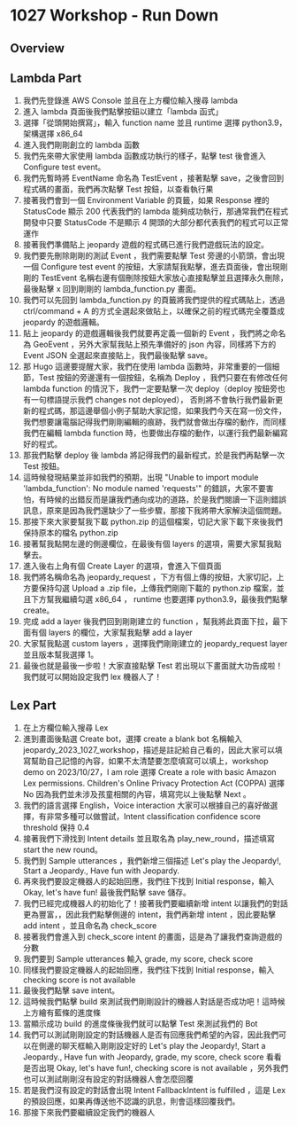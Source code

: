 # 1027 Workshop - Run Down

## Overview

## Lambda Part
1. 我們先登錄進 AWS Console 並且在上方欄位輸入搜尋 lambda
2. 進入 lambda 頁面後我們點擊按鈕以建立「lambda 函式」
3. 選擇「從頭開始撰寫」，輸入 function name 並且 runtime 選擇 python3.9，架構選擇 x86_64
4. 進入我們剛剛創立的 lambda 函數
5. 我們先來帶大家使用 lambda 函數成功執行的樣子，點擊 test 後會進入 Configure test event。
6. 我們先暫時將 EventName 命名為 TestEvent ，接著點擊 save，之後會回到程式碼的畫面，我們再次點擊 Test 按鈕，以查看執行果
7. 接著我們會到一個 Environment Variable 的頁籤，如果 Response 裡的 StatusCode 顯示 200 代表我們的 lambda 能夠成功執行，那通常我們在程式開發中只要 StatusCode 不是顯示 4 開頭的大部分都代表我們的程式可以正常運作
8. 接著我們準備貼上 jeopardy 遊戲的程式碼已進行我們遊戲玩法的設定。
9.  我們要先刪除剛剛的測試 Event ，我們需要點擊 Test 旁邊的小箭頭，會出現一個 Configure test event 的按鈕，大家請幫我點擊，進去頁面後，會出現剛剛的 TestEvent 名稱右邊有個刪除按鈕大家放心直接點擊並且選擇永久刪除，最後點擊 x 回到剛剛的 lambda_function.py 畫面。
10. 我們可以先回到 lambda_function.py 的頁籤將我們提供的程式碼貼上，透過 ctrl/command + A 的方式全選起來做貼上，以確保之前的程式碼完全覆蓋成 jeopardy 的遊戲邏輯。
11. 貼上 jeopardy 的遊戲邏輯後我們就要再定義一個新的 Event ，我們將之命名為 GeoEvent ，另外大家幫我貼上預先準備好的 json 內容，同樣將下方的 Event JSON 全選起來直接貼上，我們最後點擊 save。
12. 那 Hugo 這邊要提醒大家，我們在使用 lambda 函數時，非常重要的一個細節，Test 按鈕的旁邊還有一個按鈕，名稱為 Deploy ，我們只要在有修改任何 lambda function 的情況下，我們一定要點擊一次 deploy（deploy 按鈕旁也有一句標語提示我們 changes not deployed）， 否則將不會執行我們最新更新的程式碼，那這邊舉個小例子幫助大家記憶，如果我們今天在寫一份文件，我們想要讓電腦記得我們剛剛編輯的痕跡，我們就會做出存檔的動作，而同樣我們在編輯 lambda function 時，也要做出存檔的動作，以運行我們最新編寫好的程式。
13. 那我們點擊 deploy 後 lambda 將記得我們的最新程式，於是我們再點擊一次 Test 按鈕。
14. 這時候發現結果並非如我們的預期，出現 "Unable to import module 'lambda_function': No module named 'requests'" 的錯誤，大家不要害怕，有時候的出錯反而是讓我們通向成功的道路，於是我們閱讀一下這則錯誤訊息，原來是因為我們還缺少了一些步驟，那接下我將帶大家解決這個問題。
15. 那接下來大家要幫我下載 python.zip 的這個檔案，切記大家下載下來後我們保持原本的檔名 python.zip
16. 接著幫我點開左邊的側邊欄位，在最後有個 layers 的選項，需要大家幫我點擊去。
17. 進入後右上角有個 Create Layer 的選項，會進入下個頁面
18. 我們將名稱命名為 jeopardy_request ，下方有個上傳的按鈕，大家切記，上方要保持勾選 Upload a .zip file，上傳我們剛剛下載的 python.zip 檔案，並且下方幫我繼續勾選 x86_64 ， runtime 也要選擇 python3.9，最後我們點擊 create。
19. 完成 add a layer 後我們回到剛剛建立的 function ，幫我將此頁面下拉，最下面有個 layers 的欄位，大家幫我點擊 add a layer 
20. 大家幫我點選 custom layers ，選擇我們剛剛建立的 jeopardy_request layer 並且版本幫我選擇 1。
21. 最後也就是最後一步啦！大家直接點擊 Test 若出現以下畫面就大功告成啦！我們就可以開始設定我們 lex 機器人了！

## Lex Part

1. 在上方欄位輸入搜尋 Lex
2. 進到畫面後點選 Create bot，選擇 create a blank bot 名稱輸入 jeopardy_2023_1027_workshop，描述是註記給自己看的，因此大家可以填寫幫助自己記憶的內容，如果不太清楚要怎麼填寫可以填上，workshop demo on 2023/10/27，I am role 選擇 Create a role with basic Amazon Lex permissions. Children's Online Privacy Protection Act (COPPA) 選擇 No 因為我們並未涉及孩童相關的內容，填寫完以上後點擊 Next 。
3. 我們的語言選擇 English，Voice interaction 大家可以根據自己的喜好做選擇，有非常多種可以做嘗試，Intent classification confidence score threshold 保持 0.4
4. 接著我們下滑找到 Intent details 並且取名為 play_new_round，描述填寫 start the new round。
5. 我們到 Sample utterances ，我們新增三個描述 Let's play the Jeopardy!, Start a Jeopardy., Have fun with Jeopardy.
6. 再來我們要設定機器人的起始回應，我們往下找到 Initial response，輸入 Okay, let's have fun! 最後我們點擊 save 儲存。
7. 我們已經完成機器人的初始化了！接著我們要繼續新增 intent 以讓我們的對話更為豐富，，因此我們點擊側邊的 intent，我們再新增 intent ，因此要點擊 add intent ，並且命名為 check_score
8. 接著我們會進入到 check_score intent 的畫面，這是為了讓我們查詢遊戲的分數
9. 我們要到 Sample utterances 輸入 grade, my score, check score
10. 同樣我們要設定機器人的起始回應，我們往下找到 Initial response，輸入 checking score is not available
11. 最後我們點擊 save intent。
12. 這時候我們點擊 build 來測試我們剛剛設計的機器人對話是否成功吧！這時候上方繪有藍條的進度條
13. 當顯示成功 build 的進度條後我們就可以點擊 Test 來測試我們的 Bot
14. 我們可以測試剛剛設定的對話機器人是否有回應我們希望的內容，因此我們可以在側邊的聊天框輸入剛剛設定好的 Let's play the Jeopardy!, Start a Jeopardy., Have fun with Jeopardy, grade, my score, check score 看看是否出現 Okay, let's have fun!, checking score is not available ，另外我們也可以測試剛剛沒有設定的對話機器人會怎麼回覆
15. 若是我們沒有設定的對話會出現 Intent FallbackIntent is fulfilled ，這是 Lex 的預設回應，如果再傳送他不認識的訊息，則會這樣回覆我們。
16. 那接下來我們要繼續設定我們的機器人



